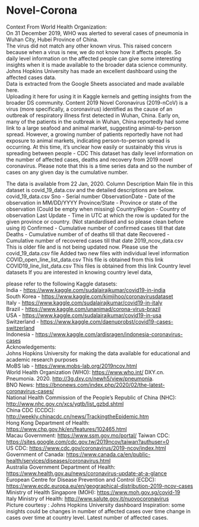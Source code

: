 # Novel-Corona
Context 
From World Health Organization:  
On 31 December 2019, WHO was alerted to several cases of pneumonia in Wuhan City, Hubei Province of China.  
The virus did not match any other known virus. This raised concern because when a virus is new, we do not know how it affects people. 
So daily level information on the affected people can give some interesting insights when it is made available to the broader data science community.  Johns Hopkins University has made an excellent dashboard using the affected cases data.  
Data is extracted from the Google Sheets associated and made available here.   
Uploading it here for using it in Kaggle kernels and getting insights from the broader DS community.  Content 2019 Novel Coronavirus (2019-nCoV) is a virus (more specifically, a coronavirus) identified as the cause of an outbreak of respiratory illness first detected in Wuhan, China. Early on, many of the patients in the outbreak in Wuhan, China reportedly had some link to a large seafood and animal market, suggesting animal-to-person spread. However, a growing number of patients reportedly have not had exposure to animal markets, indicating person-to-person spread is occurring. At this time, it’s unclear how easily or sustainably this virus is spreading between people - CDC  This dataset has daily level information on the number of affected cases, deaths and recovery from 2019 novel coronavirus. Please note that this is a time series data and so the number of cases on any given day is the cumulative number.   

The data is available from 22 Jan, 2020.  Column Description Main file in this dataset is covid_19_data.csv and the detailed descriptions are below.  covid_19_data.csv  Sno - Serial number ObservationDate - Date of the observation in MM/DD/YYYY Province/State - Province or state of the observation (Could be empty when missing) Country/Region - Country of observation Last Update - Time in UTC at which the row is updated for the given province or country. (Not standardised and so please clean before using it) Confirmed - Cumulative number of confirmed cases till that date Deaths - Cumulative number of of deaths till that date Recovered - Cumulative number of recovered cases till that date 2019_ncov_data.csv  This is older file and is not being updated now. Please use the covid_19_data.csv file  Added two new files with individual level information  COVID_open_line_list_data.csv This file is obtained from this link  COVID19_line_list_data.csv This files is obtained from this link  Country level datasets If you are interested in knowing country level data, 

please refer to the following Kaggle datasets:  
India - https://www.kaggle.com/sudalairajkumar/covid19-in-india  
South Korea - https://www.kaggle.com/kimjihoo/coronavirusdataset  
Italy - https://www.kaggle.com/sudalairajkumar/covid19-in-italy  
Brazil - https://www.kaggle.com/unanimad/corona-virus-brazil  
USA - https://www.kaggle.com/sudalairajkumar/covid19-in-usa  
Switzerland - https://www.kaggle.com/daenuprobst/covid19-cases-switzerland  
Indonesia - https://www.kaggle.com/ardisragen/indonesia-coronavirus-cases  
Acknowledgements:  
Johns Hopkins University for making the data available for educational and academic research purposes  
MoBS lab - https://www.mobs-lab.org/2019ncov.html  
World Health Organization (WHO): https://www.who.int/ DXY.cn. Pneumonia. 2020. http://3g.dxy.cn/newh5/view/pneumonia.  
BNO News: https://bnonews.com/index.php/2020/02/the-latest-coronavirus-cases/  
National Health Commission of the People’s Republic of China (NHC): http://www.nhc.gov.cn/xcs/yqtb/list_gzbd.shtml  
China CDC (CCDC): http://weekly.chinacdc.cn/news/TrackingtheEpidemic.htm  
Hong Kong Department of Health: https://www.chp.gov.hk/en/features/102465.html  
Macau Government: https://www.ssm.gov.mo/portal/ Taiwan CDC: https://sites.google.com/cdc.gov.tw/2019ncov/taiwan?authuser=0  
US CDC: https://www.cdc.gov/coronavirus/2019-ncov/index.html  
Government of Canada: https://www.canada.ca/en/public-health/services/diseases/coronavirus.html  
Australia Government Department of Health: https://www.health.gov.au/news/coronavirus-update-at-a-glance  
European Centre for Disease Prevention and Control (ECDC): https://www.ecdc.europa.eu/en/geographical-distribution-2019-ncov-cases  
Ministry of Health Singapore (MOH): https://www.moh.gov.sg/covid-19  
Italy Ministry of Health: http://www.salute.gov.it/nuovocoronavirus  
Picture courtesy : Johns Hopkins University dashboard 
Inspiration: some insights could be changes in number of affected cases over time change in cases over time at country level. Latest number of affected cases.
